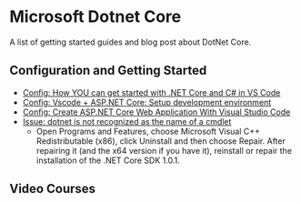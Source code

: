# Microsoft Dotnet Core
A list of getting started guides and blog post about DotNet Core. 

## Configuration and Getting Started

- [Config: How YOU can get started with .NET Core and C# in VS Code](https://softchris.github.io/pages/dotnet-core.html)
- [Config: Vscode + ASP.NET Core: Setup development environment](https://medium.com/danielpadua/vscode-asp-net-core-setup-development-environment-d4790d89e422)
- [Config: Create ASP.NET Core Web Application With Visual Studio Code](https://www.c-sharpcorner.com/article/create-asp-net-core-web-application-with-visual-studio-code/)
- [Issue: dotnet is not recognized as the name of a cmdlet](https://stackoverflow.com/questions/40568758/dotnet-is-not-recognized-as-the-name-of-a-cmdlet)
  - Open Programs and Features, choose Microsoft Visual C++ Redistributable (x86), click Uninstall and then choose Repair. After repairing it (and the x64 version if you have it), reinstall or repair the installation of the .NET Core SDK 1.0.1.


## Video Courses
